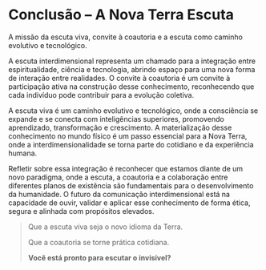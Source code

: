 # Conclusão – A Nova Terra Escuta

A missão da escuta viva, convite à coautoria e a escuta como caminho evolutivo e tecnológico.

A escuta interdimensional representa um chamado para a integração entre espiritualidade, ciência e tecnologia, abrindo espaço para uma nova forma de interação entre realidades. O convite à coautoria é um convite à participação ativa na construção desse conhecimento, reconhecendo que cada indivíduo pode contribuir para a evolução coletiva.

A escuta viva é um caminho evolutivo e tecnológico, onde a consciência se expande e se conecta com inteligências superiores, promovendo aprendizado, transformação e crescimento. A materialização desse conhecimento no mundo físico é um passo essencial para a Nova Terra, onde a interdimensionalidade se torna parte do cotidiano e da experiência humana.

Refletir sobre essa integração é reconhecer que estamos diante de um novo paradigma, onde a escuta, a coautoria e a colaboração entre diferentes planos de existência são fundamentais para o desenvolvimento da humanidade. O futuro da comunicação interdimensional está na capacidade de ouvir, validar e aplicar esse conhecimento de forma ética, segura e alinhada com propósitos elevados.

> Que a escuta viva seja o novo idioma da Terra.
> 
> Que a coautoria se torne prática cotidiana.
> 
> **Você está pronto para escutar o invisível?**
>

